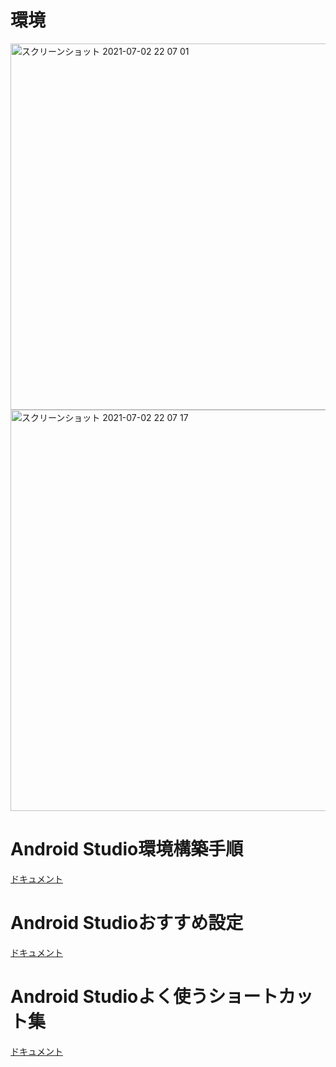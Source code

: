 # 環境
<img width="586" alt="スクリーンショット 2021-07-02 22 07 01" src="https://user-images.githubusercontent.com/16476224/124278924-d6722100-db81-11eb-8a0c-3346e4162e74.png">
<img width="642" alt="スクリーンショット 2021-07-02 22 07 17" src="https://user-images.githubusercontent.com/16476224/124278958-e0941f80-db81-11eb-8762-05a1a1ff2dc8.png">


# Android Studio環境構築手順

[ドキュメント](https://github.com/LeoAndo/setup-android-studio/blob/main/setup_android_app_development_environment.key)

# Android Studioおすすめ設定

[ドキュメント](https://github.com/LeoAndo/setup-android-studio/blob/main/recommend_settings_android_studio.key)

# Android Studioよく使うショートカット集

[ドキュメント](https://github.com/LeoAndo/setup-android-studio/blob/main/shortcuts_android_studio.key)
